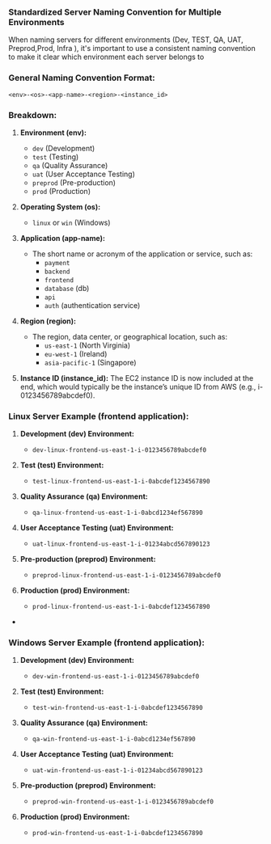 ### Standardized Server Naming Convention for Multiple Environments

When naming servers for different environments (Dev, TEST, QA, UAT, Preprod,Prod, Infra ), it's important to use a consistent naming convention to make it clear which environment each server belongs to

### **General Naming Convention Format:**
`<env>-<os>-<app-name>-<region>-<instance_id>`

### **Breakdown:**

1. **Environment (env):**
   - `dev` (Development)
   - `test` (Testing)
   - `qa` (Quality Assurance)
   - `uat` (User Acceptance Testing)
   - `preprod` (Pre-production)
   - `prod` (Production)

2. **Operating System (os):**
   - `linux` or `win` (Windows)

3. **Application (app-name):**
   - The short name or acronym of the application or service, such as:
     - `payment`
     - `backend`
     - `frontend`
     - `database` (db)
     - `api`
     - `auth` (authentication service)

4. **Region (region):**
   - The region, data center, or geographical location, such as:
     - `us-east-1` (North Virginia)
     - `eu-west-1` (Ireland)
     - `asia-pacific-1` (Singapore)

5. **Instance ID (instance_id):**
   The EC2 instance ID is now included at the end, which would typically be the instance’s unique ID from AWS (e.g., i-0123456789abcdef0).
 

### **Linux Server Example (frontend application):**

1. **Development (dev) Environment:**
   - `dev-linux-frontend-us-east-1-i-0123456789abcdef0`

2. **Test (test) Environment:**
   - `test-linux-frontend-us-east-1-i-0abcdef1234567890`

3. **Quality Assurance (qa) Environment:**
   - `qa-linux-frontend-us-east-1-i-0abcd1234ef567890`

4. **User Acceptance Testing (uat) Environment:**
   - `uat-linux-frontend-us-east-1-i-01234abcd567890123`

5. **Pre-production (preprod) Environment:**
   - `preprod-linux-frontend-us-east-1-i-0123456789abcdef0`

6. **Production (prod) Environment:**
   - `prod-linux-frontend-us-east-1-i-0abcdef1234567890`

-

### **Windows Server Example (frontend application):**

1. **Development (dev) Environment:**
   - `dev-win-frontend-us-east-1-i-0123456789abcdef0`

2. **Test (test) Environment:**
   - `test-win-frontend-us-east-1-i-0abcdef1234567890`

3. **Quality Assurance (qa) Environment:**
   - `qa-win-frontend-us-east-1-i-0abcd1234ef567890`

4. **User Acceptance Testing (uat) Environment:**
   - `uat-win-frontend-us-east-1-i-01234abcd567890123`

5. **Pre-production (preprod) Environment:**
   - `preprod-win-frontend-us-east-1-i-0123456789abcdef0`

6. **Production (prod) Environment:**
   - `prod-win-frontend-us-east-1-i-0abcdef1234567890`
